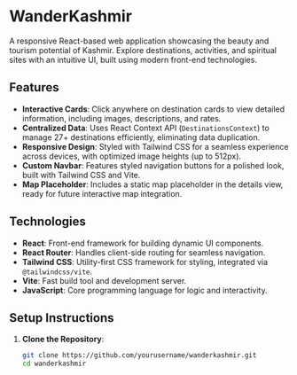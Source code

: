 # WanderKashmir

A responsive React-based web application showcasing the beauty and tourism potential of Kashmir. Explore destinations, activities, and spiritual sites with an intuitive UI, built using modern front-end technologies.

## Features
- **Interactive Cards**: Click anywhere on destination cards to view detailed information, including images, descriptions, and rates.
- **Centralized Data**: Uses React Context API (`DestinationsContext`) to manage 27+ destinations efficiently, eliminating data duplication.
- **Responsive Design**: Styled with Tailwind CSS for a seamless experience across devices, with optimized image heights (up to 512px).
- **Custom Navbar**: Features styled navigation buttons for a polished look, built with Tailwind CSS and Vite.
- **Map Placeholder**: Includes a static map placeholder in the details view, ready for future interactive map integration.

## Technologies
- **React**: Front-end framework for building dynamic UI components.
- **React Router**: Handles client-side routing for seamless navigation.
- **Tailwind CSS**: Utility-first CSS framework for styling, integrated via `@tailwindcss/vite`.
- **Vite**: Fast build tool and development server.
- **JavaScript**: Core programming language for logic and interactivity.

## Setup Instructions
1. **Clone the Repository**:
   ```bash
   git clone https://github.com/yourusername/wanderkashmir.git
   cd wanderkashmir
